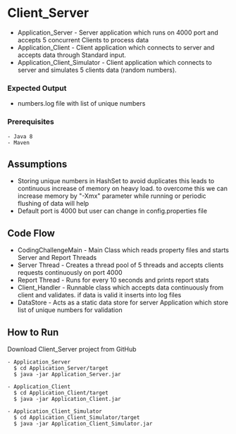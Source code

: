 # Client_Server
* Application_Server - Server application which runs on 4000 port and accepts 5 concurrent Clients to process data
* Application_Client - Client application which connects to server and accepts data through Standard input.
* Application_Client_Simulator - Client application which connects to server and simulates 5 clients data (random numbers).

### Expected Output
* numbers.log file with list of unique numbers

### Prerequisites
````
- Java 8
- Maven

````

## Assumptions
* Storing unique numbers in HashSet to avoid duplicates this leads to continuous increase of memory on heavy load. to overcome this we can increase memory by "-Xmx" parameter while running or periodic flushing of data will help
* Default port is 4000 but user can change in config.properties file

## Code Flow
* CodingChallengeMain -  Main Class which reads property files and starts Server and Report Threads
* Server Thread - Creates a thread pool of 5 threads and accepts clients requests continuously on port 4000
* Report Thread - Runs for every 10 seconds and prints report stats
* Client_Handler - Runnable class which accepts data continuously from client and validates. if data is valid it inserts into log files
* DataStore - Acts as a static data store for server Application which store list of unique numbers for validation

## How to Run
Download Client_Server project from GitHub

````
- Application_Server
  $ cd Application_Server/target
  $ java -jar Application_Server.jar

- Application_Client
  $ cd Application_Client/target
  $ java -jar Application_Client.jar

- Application_Client_Simulator
  $ cd Application_Client_Simulator/target
  $ java -jar Application_Client_Simulator.jar

````
